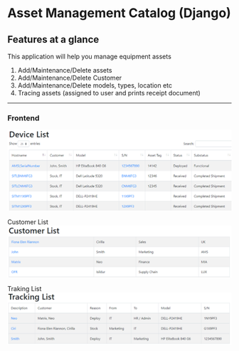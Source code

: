 # Asset Management Catalog (Django)

## Features at a glance

This application will help you manage equipment assets
1. Add/Maintenance/Delete assets
2. Add/Maintenance/Delete Customer
3. Add/Maintenance/Delete models, types, location etc
4. Tracing assets (assigned to user and prints receipt document)

***
### Frontend

![Device list](https://github.com/dalasidaho/asset_management/blob/master/devlist.PNG?raw=true "Device list")

Customer List
![Customer list](https://github.com/dalasidaho/asset_management/blob/master/catalog/static/customlist.PNG?raw=true "Customer list")

Traking List
![](https://github.com/dalasidaho/asset_management/blob/master/catalog/static/Track.PNG?raw=true "Tracking")
